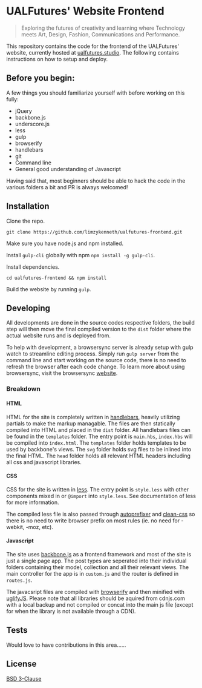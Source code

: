 # UALFutures' Website Frontend

> Exploring the futures of creativity and learning where Technology meets Art, Design, Fashion, Communications and Performance.

This repository contains the code for the frontend of the UALFutures' website, currently hosted at [ualfutures.studio](http://ualfutures.studio). The following contains instructions on how to setup and deploy.

## Before you begin:

A few things you should familiarize yourself with before working on this fully:
- jQuery
- backbone.js
- underscore.js
- less
- gulp
- browserify
- handlebars
- git
- Command line
- General good understanding of Javascript

Having said that, most beginners should be able to hack the code in the various folders a bit and PR is always welcomed!

## Installation

Clone the repo.
```
git clone https://github.com/limzykenneth/ualfutures-frontend.git
```
Make sure you have node.js and npm installed.

Install `gulp-cli` globally with npm `npm install -g gulp-cli`.

Install dependencies.
```
cd ualfutures-frontend && npm install
```
Build the website by running `gulp`.

## Developing

All developments are done in the source codes respective folders, the build step will then move the final compiled version to the `dist` folder where the actual website runs and is deployed from.

To help with development, a browsersync server is already setup with gulp watch to streamline editing process. Simply run `gulp server` from the command line and start working on the source code, there is no need to refresh the browser after each code change. To learn more about using browsersync, visit the browsersync [website](https://www.browsersync.io).

### Breakdown
#### HTML
HTML for the site is completely written in [handlebars](http://handlebarsjs.com), heavily utilizing partials to make the markup managable. The files are then statically compiled into HTML and placed in the `dist` folder. All handlebars files can be found in the `templates` folder. The entry point is `main.hbs`, `index.hbs` will be compiled into `index.html`. The `templates` folder holds templates to be used by backbone's views. The `svg` folder holds svg files to be inlined into the final HTML. The `head` folder holds all relevant HTML headers including all css and javascript libraries.

#### CSS
CSS for the site is written in [less](http://lesscss.org). The entry point is `style.less` with other components mixed in or `@import` into `style.less`. See documentation of less for more information.

The compiled less file is also passed through [autoprefixer](https://github.com/postcss/autoprefixer) and [clean-css](https://github.com/jakubpawlowicz/clean-css) so there is no need to write browser prefix on most rules (ie. no need for -webkit, -moz, etc).

#### Javascript
The site uses [backbone.js](http://backbonejs.org) as a frontend framework and most of the site is just a single page app. The post types are seperated into their individual folders containing their model, collection and all their relevant views. The main controller for the app is in `custom.js` and the router is defined in `routes.js`.

The javacsript files are compiled with [browserify](http://browserify.org) and then minified with [uglifyJS](https://github.com/mishoo/UglifyJS2). Please note that all libraries should be aquired from cdnjs.com with a local backup and not compiled or concat into the main js file (except for when the library is not available through a CDN).

## Tests

Would love to have contributions in this area......

## License

[BSD 3-Clause](https://opensource.org/licenses/BSD-3-Clause)